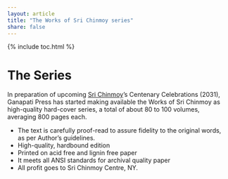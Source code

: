 ```yaml
---
layout: article
title: "The Works of Sri Chinmoy series"
share: false
---
```



{% include toc.html %}

# The Series

In preparation of upcoming [Sri Chinmoy](http://www.srichinmoy.org)’s Centenary Celebrations (2031), Ganapati Press has started making available the Works of Sri Chinmoy as high-quality hard-cover series, a total of about 80 to 100 volumes, averaging 800 pages each.

- The text is carefully proof-read to assure fidelity to the original words, as per Author’s guidelines.
- High-quality, hardbound edition
- Printed on acid free and lignin free paper
- It meets all ANSI standards for archival quality paper
- All profit goes to Sri Chinmoy Centre, NY.